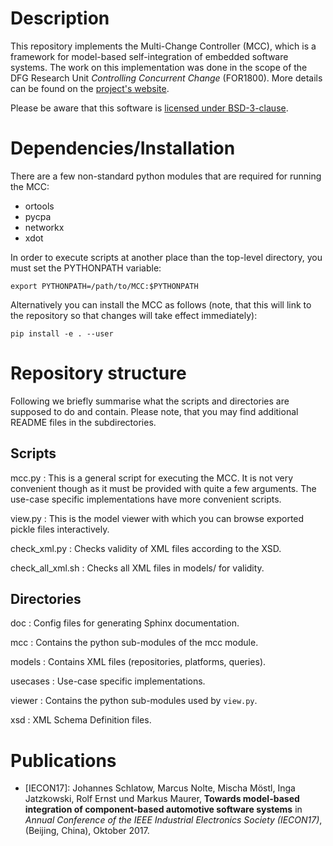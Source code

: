 # Description

This repository implements the Multi-Change Controller (MCC), which is a framework for model-based
self-integration of embedded software systems.
The work on this implementation was done in the scope of the DFG Research Unit _Controlling Concurrent Change_ (FOR1800).
More details can be found on the [project's website](http://ccc-project.org).

Please be aware that this software is [licensed under BSD-3-clause](LICENSE).

# Dependencies/Installation

There are a few non-standard python modules that are required for running the MCC:

* ortools
* pycpa
* networkx
* xdot

In order to execute scripts at another place than the top-level directory, you must set the PYTHONPATH variable:

```
export PYTHONPATH=/path/to/MCC:$PYTHONPATH
```

Alternatively you can install the MCC as follows (note, that this will link to the repository so that changes will take effect immediately):

```
pip install -e . --user
```


# Repository structure

Following we briefly summarise what the scripts and directories are supposed to do and contain. Please note, that you may find additional README files in the subdirectories.


## Scripts

mcc.py
: This is a general script for executing the MCC. It is not very convenient though as it must be provided with quite a few arguments. The use-case specific implementations have more convenient scripts.

view.py
: This is the model viewer with which you can browse exported pickle files interactively.

check_xml.py
: Checks validity of XML files according to the XSD.

check_all_xml.sh
: Checks all XML files in models/ for validity.


## Directories

doc
: Config files for generating Sphinx documentation.

mcc
: Contains the python sub-modules of the mcc module.

models
: Contains XML files (repositories, platforms, queries).

usecases
: Use-case specific implementations.

viewer
: Contains the python sub-modules used by `view.py`.

xsd
: XML Schema Definition files.


# Publications

* \[IECON17\]: Johannes Schlatow, Marcus Nolte, Mischa Möstl, Inga Jatzkowski, Rolf Ernst und Markus Maurer, **Towards model-based integration of component-based automotive software systems** in *Annual Conference of the IEEE Industrial Electronics Society (IECON17)*, (Beijing, China), Oktober 2017.
